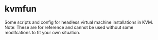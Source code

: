 kvmfun
======

Some scripts and config for headless virtual machine installations in KVM.
Note: These are for reference and cannot be used without some modifcations to fit your own situation.
